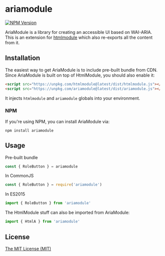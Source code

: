 # ariamodule

[![NPM Version](https://img.shields.io/npm/v/ariamodule.svg)](https://www.npmjs.com/package/ariamodule)

AriaModule is a library for creating an accessible UI based on WAI-ARIA.
This is an extension for [htmlmodule](https://npmjs.com/package/htmlmodule) 
which also re-exports all the content from it.

## Installation

The easiest way to get AriaModule is to include pre-built bundle from CDN.
Since AriaModule is built on top of HtmlModule, you should also enable it:

```html
<script src="https://unpkg.com/htmlmodule@latest/dist/htmlmodule.js"></script>
<script src="https://unpkg.com/ariamodule@latest/dist/ariamodule.js"></script>
```

It injects `htmlmodule` and `ariamodule` globals into your environment.

### NPM

If you're using NPM, you can install AriaModule via:

```shell
npm install ariamodule
```

## Usage

Pre-built bundle

```js
const { RoleButton } = ariamodule
```

In CommonJS

```js
const { RoleButton } = require('ariamodule')
```

In ES2015

```js
import { RoleButton } from 'ariamodule'
```

The HtmlModule stuff can also be imported from AriaModule:

```js
import { HtmlA } from 'ariamodule'
```

## License

[The MIT License (MIT)](https://raw.githubusercontent.com/aristov/ariamodule/master/LICENSE)

